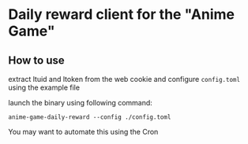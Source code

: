 <!--
SPDX-FileCopyrightText: 2022 perillamint

SPDX-License-Identifier: CC0-1.0
-->

# Daily reward client for the "Anime Game"
## How to use
extract ltuid and ltoken from the web cookie and configure `config.toml` using the example file

launch the binary using following command:

```
anime-game-daily-reward --config ./config.toml
```

You may want to automate this using the Cron
